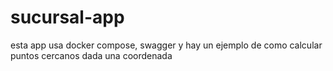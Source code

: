 # sucursal-app
esta app usa docker compose, swagger y hay un ejemplo de como calcular puntos cercanos dada una coordenada
